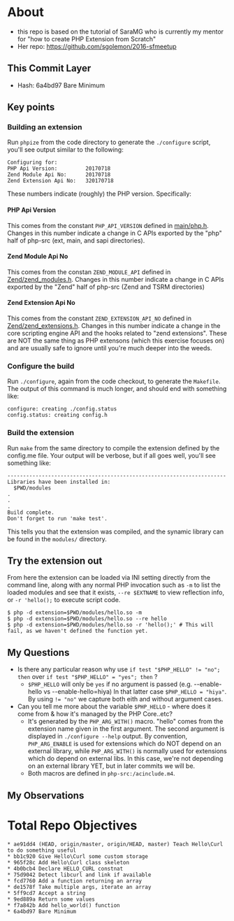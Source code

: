 # About

- this repo is based on the tutorial of SaraMG who is currently my mentor for "how to create PHP Extension from Scratch"
- Her repo: https://github.com/sgolemon/2016-sfmeetup

## This Commit Layer

- Hash: 6a4bd97 Bare Minimum

## Key points

### Building an extension

Run `phpize` from the code directory to generate the `./configure` script, you'll see output similar to the following:

```
Configuring for:
PHP Api Version:         20170718
Zend Module Api No:      20170718
Zend Extension Api No:   320170718
```

These numbers indicate (roughly) the PHP version.  Specifically:

#### PHP Api Version

This comes from the constant `PHP_API_VERSION` defined in [main/php.h](https://github.com/php/php-src/blob/df4edde870ef42fdd8397f9d67c6c9b5d9b74bac/main/php.h#L29). Changes in this number indicate a change in C APIs exported by the "php" half of php-src (ext, main, and sapi directories).

#### Zend Module Api No

This comes from the constan `ZEND_MODULE_API` defined in [Zend/zend\_modules.h](https://github.com/php/php-src/blob/df4edde870ef42fdd8397f9d67c6c9b5d9b74bac/Zend/zend_modules.h#L36). Changes in this number indicate a change in C APIs exported by the "Zend" half of php-src (Zend and TSRM directories)

#### Zend Extension Api No

This comes from the constant `ZEND_EXTENSION_API_NO` defined in [Zend/zend\_extensions.h](https://github.com/php/php-src/blob/df4edde870ef42fdd8397f9d67c6c9b5d9b74bac/Zend/zend_extensions.h#L49). Changes in this number indicate a change in the core scripting engine API and the hooks related to "zend extensions".  These are NOT the same thing as PHP extensons (which this exercise focuses on) and are usually safe to ignore until you're much deeper into the weeds.

### Configure the build

Run `./configure`, again from the code checkout, to generate the `Makefile`.  The output of this command is much longer, and should end with something like:

```
configure: creating ./config.status
config.status: creating config.h
```
### Build the extension

Run `make` from the same directory to compile the extension defined by the config.me file.  Your output will be verbose, but if all goes well, you'll see something like:

```
----------------------------------------------------------------------
Libraries have been installed in:
  $PWD/modules
.
.
.
Build complete.
Don't forget to run 'make test'.
```

This tells you that the extension was compiled, and the synamic library can be found in the `modules/` directory.

## Try the extension out

From here the extension can be loaded via INI setting directly from the command line, along with any normal PHP invocation such as `-m` to list the loaded modules and see that it exists, `--re $EXTNAME` to view reflection info, or `-r 'hello();` to execute script code.

```
$ php -d extension=$PWD/modules/hello.so -m
$ php -d extension=$PWD/modules/hello.so --re hello
$ php -d extension=$PWD/modules/hello.so -r 'hello();' # This will fail, as we haven't defined the function yet.
```

## My Questions

- Is there any particular reason why use `if test "$PHP_HELLO" != "no"; then` over `if test "$PHP_HELLO" = "yes"; then` ?
  - `$PHP_HELLO` will only be `yes` if no argument is passed (e.g. --enable-hello vs --enable-hello=hiya)  In that latter case `$PHP_HELLO = "hiya"`.  By using `!= "no"` we capture both eith and without argument cases.
- Can you tell me more about the variable `$PHP_HELLO` - where does it come from & how it's managed by the PHP Core..etc?
  - It's generated by the `PHP_ARG_WITH()` macro. "hello" comes from the extension name given in the first argument.  The second argument is displayed in `./configure --help` output.  By convention, `PHP_ARG_ENABLE` is used for extensions which do NOT depend on an external library, while `PHP_ARG_WITH()` is normally used for extensions which do depend on external libs.  In this case, we're not depending on an external library YET, but in later commits we will be.
  - Both macros are defined in `php-src:/acinclude.m4`.

## My Observations



# Total Repo Objectives

```
* ae91dd4 (HEAD, origin/master, origin/HEAD, master) Teach Hello\Curl to do something useful
* bb1c920 Give Hello\Curl some custom storage
* 965f28c Add Hello\Curl class skeleton
* 4b0bcb4 Declare HELLO_CURL constnat
* 75d9042 Detect libcurl and link if available
* fcd7760 Add a function returning an array
* de1578f Take multiple args, iterate an array
* 5ff9cd7 Accept a string
* 9ed889a Return some values
* f7a842b Add hello_world() function
* 6a4bd97 Bare Minimum
```
